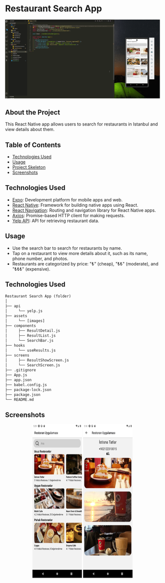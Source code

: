 # Restaurant Search App

<div align="center">
  <img src="./assets/screenshots/restoran.gif" />
</div>

## About the Project

This React Native app allows users to search for restaurants in Istanbul and view details about them.

## Table of Contents

- [Technologies Used](#technologies-used)
- [Usage](#usage)
- [Project Skeleton](#project-skeleton)
- [Screenshots](#screenshots)

## Technologies Used

- [Expo](https://expo.dev/): Development platform for mobile apps and web.
- [React Native](https://reactnative.dev/): Framework for building native apps using React.
- [React Navigation](https://reactnavigation.org/): Routing and navigation library for React Native apps.
- [Axios](https://axios-http.com/): Promise-based HTTP client for making requests.
- [Yelp API](https://www.yelp.com/developers/documentation/v3): API for retrieving restaurant data.

## Usage

- Use the search bar to search for restaurants by name.
- Tap on a restaurant to view more details about it, such as its name, phone number, and photos.
- Restaurants are categorized by price: "₺" (cheap), "₺₺" (moderate), and "₺₺₺" (expensive).

## Technologies Used

```
Restaurant Search App (folder)
│
├── api
│     └── yelp.js
├── assets
│     └── [images]
├── components
│     ├── ResultDetail.js    
│     ├── ResultList.js   
│     └── SearchBar.js
├── hooks 
│     └── useResults.js
├── screens
│     ├── ResultShowScreen.js    
│     └── SearchScreen.js
├── .gitignore
├── App.js
├── app.json
├── babel.config.js
├── package-lock.json
├── package.json
└── README.md
```

## Screenshots

<div align="center">
  <img src="./assets/screenshots/SearchScreen.png"  width="32%" height="500" />
  <img src="./assets/screenshots/ResultsShowScreen.png"  width="32%" height="500" />
</div>